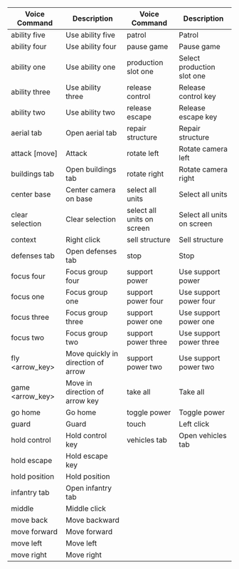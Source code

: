 
| Voice Command    | Description                        | Voice Command              | Description                |
| ---------------- | ---------------------------------- | -------------------------- | -------------------------- |
| ability five     | Use ability five                   | patrol                     | Patrol                     |
| ability four     | Use ability four                   | pause game                 | Pause game                 |
| ability one      | Use ability one                    | production slot one        | Select production slot one |
| ability three    | Use ability three                  | release control            | Release control key        |
| ability two      | Use ability two                    | release escape             | Release escape key         |
| aerial tab       | Open aerial tab                    | repair structure           | Repair structure           |
| attack [move]    | Attack                             | rotate left                | Rotate camera left         |
| buildings tab    | Open buildings tab                 | rotate right               | Rotate camera right        |
| center base      | Center camera on base              | select all units           | Select all units           |
| clear selection  | Clear selection                    | select all units on screen | Select all units on screen |
| context          | Right click                        | sell structure             | Sell structure             |
| defenses tab     | Open defenses tab                  | stop                       | Stop                       |
| focus four       | Focus group four                   | support power              | Use support power          |
| focus one        | Focus group one                    | support power four         | Use support power four     |
| focus three      | Focus group three                  | support power one          | Use support power one      |
| focus two        | Focus group two                    | support power three        | Use support power three    |
| fly <arrow_key>  | Move quickly in direction of arrow | support power two          | Use support power two      |
| game <arrow_key> | Move in direction of arrow key     | take all                   | Take all                   |
| go home          | Go home                            | toggle power               | Toggle power               |
| guard            | Guard                              | touch                      | Left click                 |
| hold control     | Hold control key                   | vehicles tab               | Open vehicles tab          |
| hold escape      | Hold escape key                    |                            |                            |
| hold position    | Hold position                      |                            |                            |
| infantry tab     | Open infantry tab                  |                            |                            |
| middle           | Middle click                       |                            |                            |
| move back        | Move backward                      |                            |                            |
| move forward     | Move forward                       |                            |                            |
| move left        | Move left                          |                            |                            |
| move right       | Move right                         |                            |                            |